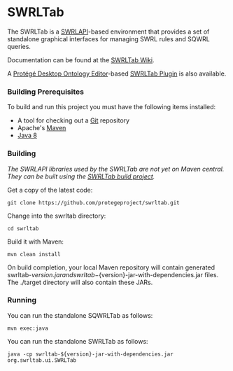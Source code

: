 SWRLTab
=======

The SWRLTab is a [SWRLAPI](https://github.com/protegeproject/swrlapi/wiki)-based environment that provides a set of standalone graphical interfaces for managing SWRL rules and SQWRL queries. 

Documentation can be found at the [SWRLTab Wiki](https://github.com/protegeproject/swrltab/wiki).

A [Protégé Desktop Ontology Editor](http://protege.stanford.edu)-based [SWRLTab Plugin](https://github.com/protegeproject/swrltab-plugin/wiki) is also available.

### Building Prerequisites

To build and run this project you must have the following items installed:

+ A tool for checking out a [Git](http://git-scm.com/) repository
+ Apache's [Maven](http://maven.apache.org/index.html)
+ [Java 8](http://www.oracle.com/technetwork/java/javase/downloads/index.html)

### Building

*The SWRLAPI libraries used by the SWRLTab are not yet on Maven central. They can be built using the [SWRLTab build project](https://github.com/protegeproject/swrltab-project).* 

Get a copy of the latest code:

    git clone https://github.com/protegeproject/swrltab.git 

Change into the swrltab directory:

    cd swrltab

Build it with Maven:

    mvn clean install

On build completion, your local Maven repository will contain generated swrltab-${version}.jar and swrltab-${version}-jar-with-dependencies.jar files.
The ./target directory will also contain these JARs.

### Running

You can run the standalone SQWRLTab as follows:

    mvn exec:java

You can run the standalone SWRLTab as follows:

    java -cp swrltab-${version}-jar-with-dependencies.jar org.swrltab.ui.SWRLTab 


